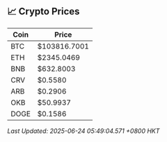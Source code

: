 ## 📈 Crypto Prices

| Coin | Price |
| ---- | ----- |
| BTC | $103816.7001 |
| ETH | $2345.0469 |
| BNB | $632.8003 |
| CRV | $0.5580 |
| ARB | $0.2906 |
| OKB | $50.9937 |
| DOGE | $0.1586 |

_Last Updated: 2025-06-24 05:49:04.571 +0800 HKT_